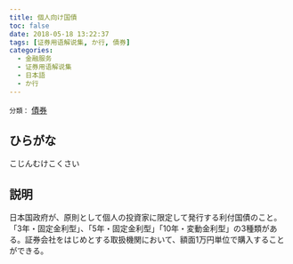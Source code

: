 ```yaml
---
title: 個人向け国債
toc: false
date: 2018-05-18 13:22:37
tags: [证券用语解说集, か行, 債券]
categories:
  - 金融服务
  - 证券用语解说集
  - 日本語
  - か行
---
```


`分類：` [債券](/tags/債券/)

## ひらがな

こじんむけこくさい

## 説明

日本国政府が、原則として個人の投資家に限定して発行する利付国債のこと。「3年・固定金利型」、「5年・固定金利型」「10年・変動金利型」の3種類がある。証券会社をはじめとする取扱機関において、額面1万円単位で購入することができる。
